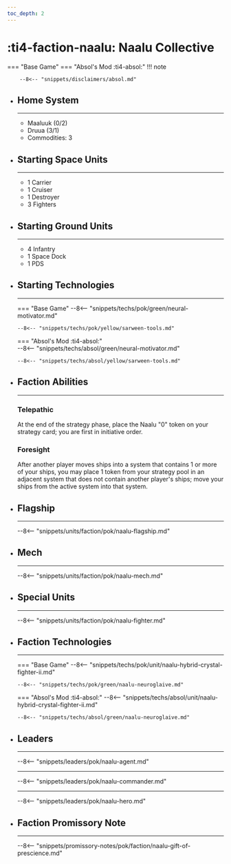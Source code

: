 ```yaml
---
toc_depth: 2
---
```


# :ti4-faction-naalu: Naalu Collective
=== "Base Game"
=== "Absol's Mod :ti4-absol:" 
    !!! note

        --8<-- "snippets/disclaimers/absol.md"

<div class="grid cards" markdown>

-   ## __Home System__

    ---

    * Maaluuk (0/2)
    * Druua (3/1)
    * Commodities: 3

</div>

<div class="grid cards" markdown>

-   ## __Starting Space Units__

    ---

    * 1 Carrier
    * 1 Cruiser
    * 1 Destroyer
    * 3 Fighters

-   ## __Starting Ground Units__

    ---

    * 4 Infantry
    * 1 Space Dock
    * 1 PDS

-   ## __Starting Technologies__

    ---
    === "Base Game"
        --8<-- "snippets/techs/pok/green/neural-motivator.md"

        --8<-- "snippets/techs/pok/yellow/sarween-tools.md"

    === "Absol's Mod :ti4-absol:"  
        --8<-- "snippets/techs/absol/green/neural-motivator.md"

        --8<-- "snippets/techs/absol/yellow/sarween-tools.md"

-   ## __Faction Abilities__

    ---
    ### **Telepathic**
    
    At the end of the strategy phase, place the Naalu "0" token on your strategy card; you are first in initiative order.

    ### **Foresight**

    After another player moves ships into a system that contains 1 or more of your ships, you may place 1 token from your strategy pool in an adjacent system that does not contain another player's ships; move your ships from the active system into that system.

-   ## __Flagship__

    ---
    --8<-- "snippets/units/faction/pok/naalu-flagship.md"

-   ## __Mech__

    ---
    --8<-- "snippets/units/faction/pok/naalu-mech.md"

</div>

<div class="grid cards" markdown>

-   ## __Special Units__

    ---
    --8<-- "snippets/units/faction/pok/naalu-fighter.md"

</div>

<div class="grid cards" markdown>

-   ## __Faction Technologies__

    ---
    === "Base Game"
        --8<-- "snippets/techs/pok/unit/naalu-hybrid-crystal-fighter-ii.md"

        --8<-- "snippets/techs/pok/green/naalu-neuroglaive.md"

    === "Absol's Mod :ti4-absol:"
        --8<-- "snippets/techs/absol/unit/naalu-hybrid-crystal-fighter-ii.md"

        --8<-- "snippets/techs/absol/green/naalu-neuroglaive.md"

-   ## __Leaders__

    ---
    
    --8<-- "snippets/leaders/pok/naalu-agent.md"

    ---

    --8<-- "snippets/leaders/pok/naalu-commander.md"

    ---

    --8<-- "snippets/leaders/pok/naalu-hero.md"

-   ## __Faction Promissory Note__

    ---
    --8<-- "snippets/promissory-notes/pok/faction/naalu-gift-of-prescience.md"

</div>